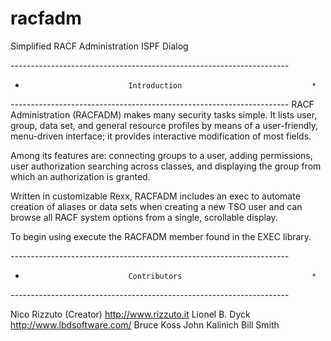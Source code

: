 # racfadm
Simplified RACF Administration ISPF Dialog

*---------------------------------------------------------------------*
*                            Introduction                             *
*---------------------------------------------------------------------*
RACF Administration (RACFADM) makes many security tasks simple.  It lists
user, group, data set, and general resource profiles by means of a
user-friendly, menu-driven interface; it provides interactive modification
of most fields.

Among its features are: connecting groups to a user, adding permissions,
user authorization searching across classes, and displaying the group from
which an authorization is granted.

Written in customizable Rexx, RACFADM includes an exec to automate creation
of aliases or data sets when creating a new TSO user and can browse all RACF
system options from a single, scrollable display.

To begin using execute the RACFADM member found in the EXEC library.

*---------------------------------------------------------------------*
*                            Contributors                             *
*---------------------------------------------------------------------*

  Nico Rizzuto (Creator)       http://www.rizzuto.it
  Lionel B. Dyck               http://www.lbdsoftware.com/
  Bruce Koss
  John Kalinich
  Bill Smith
